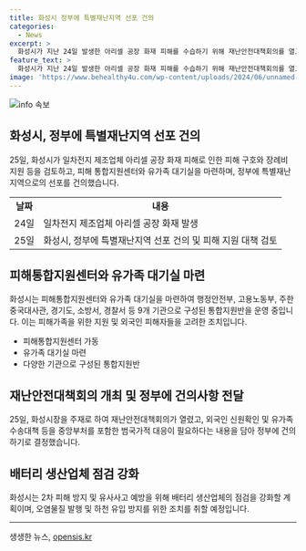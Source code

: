 ```yaml
---
title: 화성시 정부에 특별재난지역 선포 건의
categories:
  - News
excerpt: >
  화성시가 지난 24일 발생한 아리셀 공장 화재 피해를 수습하기 위해 재난안전대책회의를 열고 특별재난지역 선포를 건의했다. 화성시는 사고 수습을 위해 피해통합지원센터를 마련하고, 외국인 피해가족을 위한 지원실도 설치했다. 정명근 화성시장은 외국인 신원확인과 유가족 지원을 중점으로 한 중앙부처를 포함한 범국가적 대응이 필요하다고 강조했다. 또한 사망자 구호금과 장례비 선지원, 유가족 체재비 지원을 검토 중이며, 장례지원에 대한 구체적인 방안을 논의했다.
feature_text: >
  화성시가 지난 24일 발생한 아리셀 공장 화재 피해를 수습하기 위해 재난안전대책회의를 열고 특별재난지역 선포를 건의했다. 화성시는 사고 수습을 위해 피해통합지원센터를 마련하고, 외국인 피해가족을 위한 지원실도 설치했다. 정명근 화성시장은 외국인 신원확인과 유가족 지원을 중점으로 한 중앙부처를 포함한 범국가적 대응이 필요하다고 강조했다. 또한 사망자 구호금과 장례비 선지원, 유가족 체재비 지원을 검토 중이며, 장례지원에 대한 구체적인 방안을 논의했다.
image: 'https://www.behealthy4u.com/wp-content/uploads/2024/06/unnamed-file.png'
---
```


<p><img src="https://www.behealthy4u.com/wp-content/uploads/2024/06/unnamed-file.png" alt="info 속보" /></p>

<h2 data-ke-size="size26">화성시, 정부에 특별재난지역 선포 건의</h2>

<p data-ke-size="size16">25일, 화성시가 일차전지 제조업체 아리셀 공장 화재 피해로 인한 피해 구호와 장례비 지원 등을 검토하고, 피해 통합지원센터와 유가족 대기실을 마련하며, 정부에 특별재난지역으로의 선포를 건의했습니다.</p>

<table>
    <tr>
        <td style="text-align: center; height: 17px;"><b>날짜</b></td>
        <td style="text-align: center; height: 17px;"><b>내용</b></td>
    </tr>
    <tr>
        <td style="text-align: center; height: 17px;">24일</td>
        <td>일차전지 제조업체 아리셀 공장 화재 발생</td>
    </tr>
    <tr>
        <td style="text-align: center; height: 17px;">25일</td>
        <td>화성시, 정부에 특별재난지역 선포 건의 및 피해 지원 대책 검토</td>
    </tr>
</table>

<h2 data-ke-size="size26">피해통합지원센터와 유가족 대기실 마련</h2>

<p data-ke-size="size16">화성시는 피해통합지원센터와 유가족 대기실을 마련하여 행정안전부, 고용노동부, 주한중국대사관, 경기도, 소방서, 경찰서 등 9개 기관으로 구성된 통합지원반을 운영 중입니다. 이는 피해가족을 위한 지원 및 외국인 피해자들을 고려한 조치입니다.</p>

<ul>
    <li>피해통합지원센터 가동</li>
    <li>유가족 대기실 마련</li>
    <li>다양한 기관으로 구성된 통합지원반</li>
</ul>

<h2 data-ke-size="size26">재난안전대책회의 개최 및 정부에 건의사항 전달</h2>

<p data-ke-size="size16">25일, 화성시장을 주재로 하여 재난안전대책회의가 열렸고, 외국인 신원확인 및 유가족 수송대책 등을 중앙부처를 포함한 범국가적 대응이 필요하다는 내용을 담아 정부에 건의하기로 결정했습니다.</p>

<h2 data-ke-size="size26">배터리 생산업체 점검 강화</h2>

<p data-ke-size="size16">화성시는 2차 피해 방지 및 유사사고 예방을 위해 배터리 생산업체의 점검을 강화할 계획이며, 오염물질 발행 및 하천 유입 방지를 위한 조치를 취할 예정입니다.</p>

<p><hr></p>
생생한 뉴스, <a href="https://opensis.kr" rel="dofollow">opensis.kr</a>


